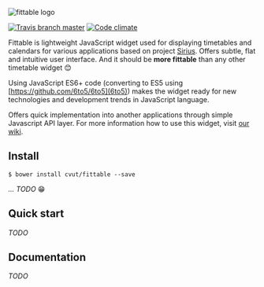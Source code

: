 ![fittable logo](http://i.imgur.com/9ddpDA4.png)

[![Travis branch master](https://img.shields.io/travis/cvut/fittable/master.svg?style=flat-square)](https://travis-ci.org/cvut/fittable)
[![Code climate](https://img.shields.io/codeclimate/github/cvut/fittable.svg?style=flat-square)](https://codeclimate.com/github/cvut/fittable)

Fittable is lightweight JavaScript widget used for displaying timetables and calendars for various applications based on project [Sirius](http://github.com/cvut/sirius). Offers subtle, flat and intuitive user interface. And it should be **more fittable** than any other timetable widget :blush:

Using JavaScript ES6+ code (converting to ES5 using [https://github.com/6to5/6to5](6to5)) makes the widget ready for new technologies and development trends in JavaScript language.

Offers quick implementation into another applications through simple Javascript API layer. For more information how to use this widget, visit [our wiki](#).

## Install

```
$ bower install cvut/fittable --save
```

*... TODO* :grin:

## Quick start

*TODO*

## Documentation
  
*TODO*